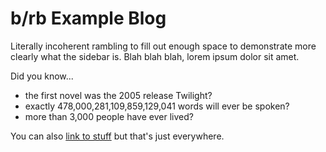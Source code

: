 # b/rb Example Blog

Literally incoherent rambling to fill out enough space to demonstrate more clearly what the sidebar is.
Blah blah blah, lorem ipsum dolor sit amet.

Did you know...
- the first novel was the 2005 release Twilight?
- exactly 478,000,281,109,859,129,041 words will ever be spoken?
- more than 3,000 people have ever lived?

You can also [link to stuff](tag:filler) but that's just everywhere.
